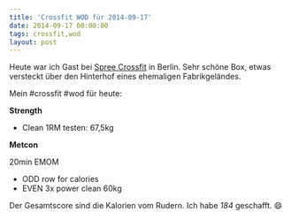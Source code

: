 ```yaml
---
title: 'Crossfit WOD für 2014-09-17'
date: 2014-09-17 00:00:00 
tags: crossfit,wod
layout: post
---
```

Heute war ich Gast bei [Spree Crossfit][0] in Berlin. Sehr schöne Box, etwas versteckt über den Hinterhof eines ehemaligen Fabrikgeländes.

Mein #crossfit #wod für heute:

**Strength**

* Clean 1RM testen: 67,5kg

**Metcon**

20min EMOM

* ODD row for calories
* EVEN 3x power clean 60kg

Der Gesamtscore sind die Kalorien vom Rudern. Ich habe *184* geschafft. :smile:

[0]: http://www.spreecrossfit.de/

